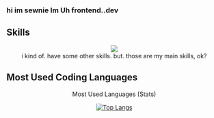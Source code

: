 ### hi im sewnie Im Uh frontend..dev

## Skills

<center>
 <p align="center">
  <a href="https://skillicons.dev/" target="_blank">
    <img
      src="https://skillicons.dev/icons?i=github,html,css,js,vscode,lua,cpp&theme=dark"
    />
  </a>
  <br>   i kind of. have some other skills. but. those are my main skills, ok?
</p>
 </center>
 
 ## Most Used Coding Languages
 
 <center>
  <p align="center">
 <summary> Most Used Languages (Stats) </summary>
   
  <a href="#">![Top Langs](https://github-readme-stats.vercel.app/api/top-langs/?username=yiseoxpzuapa&layout=compact&theme=blueberry&count_private=true&hide_border=true)</a>
</details>
 </p>
 </center>
